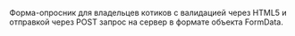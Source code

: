 Форма-опросник для владельцев котиков с валидацией через HTML5 и отправкой через POST запрос на сервер в формате объекта FormData.